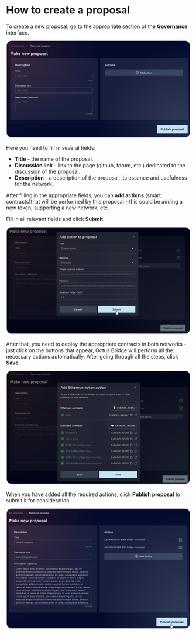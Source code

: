 # How to create a proposal

To create a new proposal, go to the appropriate section of the **Governance** interface.

![](<../../../.gitbook/assets/image (35).png>)

Here you need to fill in several fields:&#x20;

* **Title** - the name of the proposal.
* **Discussion link** - link to the page (github, forum, etc.) dedicated to the discussion of the proposal.&#x20;
* **Description** - a description of the proposal: its essence and usefulness for the network.

After filling in the appropriate fields, you can **add actions** (smart contracts)that will be performed by this proposal - this could be adding a new token, supporting a new network, etc.&#x20;

Fill in all relevant fields and click **Submit**.&#x20;

![](<../../../.gitbook/assets/image (38).png>)

After that, you need to deploy the appropriate contracts in both networks - just click on the buttons that appear, Octus Bridge will perform all the necessary actions automatically. After going through all the steps, click **Save**.

![](<../../../.gitbook/assets/image (19).png>)

When you have added all the required actions, click **Publish proposal** to submit it for consideration.

![](<../../../.gitbook/assets/image (23).png>)
